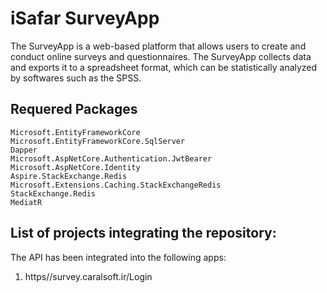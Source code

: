 # iSafar SurveyApp
The SurveyApp is a web-based platform that allows users to create and conduct online surveys and questionnaires. The SurveyApp collects data and exports it to a spreadsheet format, which can be statistically analyzed by softwares such as the SPSS.


## Requered Packages

    Microsoft.EntityFrameworkCore
    Microsoft.EntityFrameworkCore.SqlServer
    Dapper
    Microsoft.AspNetCore.Authentication.JwtBearer
    Microsoft.AspNetCore.Identity
    Aspire.StackExchange.Redis
    Microsoft.Extensions.Caching.StackExchangeRedis
    StackExchange.Redis
    MediatR
    
## List of projects integrating the repository: 
The API has been integrated into the following apps:

1. https//survey.caralsoft.ir/Login

